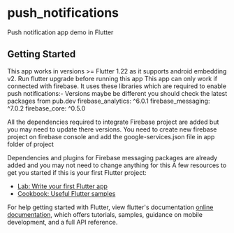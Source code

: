 # push_notifications

Push notification app demo in Flutter

## Getting Started

This app works in versions >= Flutter 1.22 as it supports android embedding v2. Run flutter upgrade before running this app 
This app can only work if connected with firebase. It uses these libraries which are required to enable push notifications:-
Versions maybe be different you should check the latest packages from pub.dev
firebase_analytics: ^6.0.1
firebase_messaging: ^7.0.2
firebase_core: ^0.5.0

All the dependencies required to integrate Firebase project are added but you may need to update there versions.
You need to create new firebase project on firebase console and add the google-services.json file in app folder of project

Dependencies and plugins for Firebase messaging packages are already added and you may not need to change anything for this
A few resources to get you started if this is your first Flutter project:

- [Lab: Write your first Flutter app](https://flutter.dev/docs/get-started/codelab)
- [Cookbook: Useful Flutter samples](https://flutter.dev/docs/cookbook)

For help getting started with Flutter, view flutter's documentation
[online documentation](https://flutter.dev/docs), which offers tutorials,
samples, guidance on mobile development, and a full API reference.
